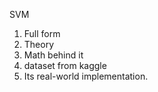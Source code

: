 SVM
1. Full form 
2. Theory
3. Math behind it
4. dataset from kaggle
5. Its real-world implementation. 
